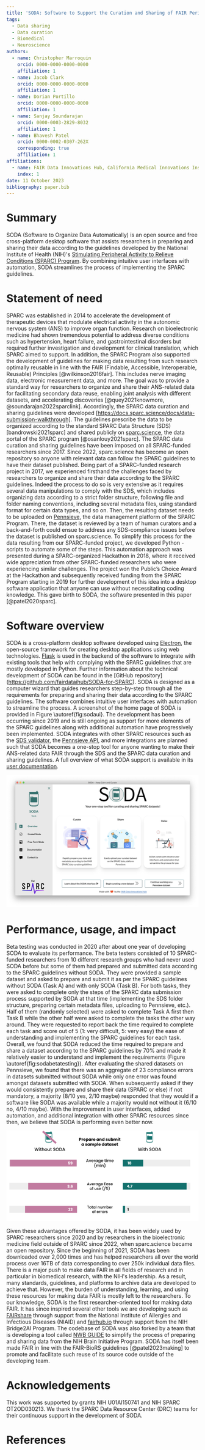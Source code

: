 ```yaml
---
title: 'SODA: Software to Support the Curation and Sharing of FAIR Peripheral Nervous System Datasets'
tags:
  - Data sharing
  - Data curation
  - Biomedical
  - Neuroscience
authors:
  - name: Christopher Marroquin
    orcid: 0000-0000-0000-0000
    affiliation: 1
  - name: Jacob Clark
    orcid: 0000-0000-0000-0000
    affiliation: 1
  - name: Dorian Portillo
    orcid: 0000-0000-0000-0000
    affiliation: 1
  - name: Sanjay Soundarajan
    orcid: 0000-0003-2829-8032
    affiliation: 1
  - name: Bhavesh Patel
    orcid: 0000-0002-0307-262X
    corresponding: true
    affiliation: 1
affiliations:
  - name: FAIR Data Innovations Hub, California Medical Innovations Institute, San Diego, CA, USA
    index: 1
date: 11 October 2023
bibliography: paper.bib
---
```


# Summary

SODA (Software to Organize Data Automatically) is an open source and free cross-platform desktop software that assists researchers in preparing and sharing their data according to the guidelines developed by the National Institute of Health (NIH)'s [Stimulating Peripheral Activity to Relieve Conditions (SPARC) Program](https://commonfund.nih.gov/sparc). By combining intuitive user interfaces with automation, SODA streamlines the process of implementing the SPARC guidelines.

# Statement of need

SPARC was established in 2014 to accelerate the development of therapeutic devices that modulate electrical activity in the autonomic nervous system (ANS) to improve organ function. Research on bioelectronic medicine had shown tremendous potential to address diverse conditions such as hypertension, heart failure, and gastrointestinal disorders but required further investigation and development for clinical translation, which SPARC aimed to support. In addition, the SPARC Program also supported the development of guidelines for making data resulting from such research optimally reusable in line with the FAIR (Findable, Accessible, Interoperable, Reusable) Principles [@wilkinson2016fair]. This includes nerve imaging data, electronic measurement data, and more. The goal was to provide a standard way for researchers to organize and share their ANS-related data for facilitating secondary data reuse, enabling joint analysis with different datasets, and accelerating discoveries [@quey2021knowmore, @soundarajan2022sparclink]. Accordingly, the SPARC data curation and sharing guidelines were developed [https://docs.sparc.science/docs/data-submission-walkthrough]. The guidelines prescribe the data to be organized according to the standard SPARC Data Structure (SDS) [bandrowski2021sparc] and shared publicly on [sparc.science](https://sparc.science/), the data portal of the SPARC program [@osanlouy2021sparc]. The SPARC data curation and sharing guidelines have been imposed on all SPARC-funded researchers since 2017. Since 2022, sparc.science has become an open repository so anyone with relevant data can follow the SPARC guidelines to have their dataset published.
Being part of a SPARC-funded research project in 2017, we experienced firsthand the challenges faced by researchers to organize and share their data according to the SPARC guidelines. Indeed the process to do so is very extensive as it requires several data manipulations to comply with the SDS, which includes organizing data according to a strict folder structure, following file and folder naming conventions, including several metadata files, using standard format for certain data types, and so on. Then, the resulting dataset needs to be uploaded on [Pennsieve](https://app.pennsieve.io/), the data management platform of the SPARC Program. There, the dataset is reviewed by a team of human curators and a back-and-forth could ensue to address any SDS-compliance issues before the dataset is published on sparc.science. To simplify this process for the data resulting from our SPARC-funded project, we developed Python -scripts to automate some of the steps. This automation approach was presented during a SPARC-organized Hackathon in 2018, where it received wide appreciation from other SPARC-funded researchers who were experiencing similar challenges. The project won the Public’s Choice Award at the Hackathon and subsequently received funding from the SPARC Program starting in 2019 for further development of this idea into a desktop software application that anyone can use without necessitating coding knowledge. This gave birth to SODA, the software presented in this paper [@patel2020sparc].

# Software overview

SODA is a cross-platform desktop software developed using [Electron](https://www.electronjs.org/), the open-source framework for creating desktop applications using web technologies. [Flask](https://flask.palletsprojects.com/en/3.0.x/) is used in the backend of the software to integrate with existing tools that help with complying with the SPARC guidelines that are mostly developed in Python. Further information about the technical development of SODA can be found in the [GitHub repository] (https://github.com/fairdataihub/SODA-for-SPARC).
SODA is designed as a computer wizard that guides researchers step-by-step through all the requirements for preparing and sharing their data according to the SPARC guidelines. The software combines intuitive user interfaces with automation to streamline the process. A screenshot of the home page of SODA is provided in Figure \autoref{fig:sodaui}. The development has been occurring since 2019 and is still ongoing as support for more elements of the SPARC guidelines along with additional automation have progressively been implemented. SODA integrates with other SPARC resources such as the [SDS validator](https://github.com/SciCrunch/sparc-curation), the [Pennsieve API](https://docs.pennsieve.io/), and more integrations are planned such that SODA becomes a one-stop tool for anyone wanting to make their ANS-related data FAIR through the SDS and the SPARC data curation and sharing guidelines. A full overview of what SODA support is available in its [user documentation](https://docs.sodaforsparc.io/).

![Screenshot of the user interface of the home page of SODA.\label{fig:sodaui}](soda-ui.png)

# Performance, usage, and impact

Beta testing was conducted in 2020 after about one year of developing SODA to evaluate its performance. The beta testers consisted of 10 SPARC-funded researchers from 10 different research groups who had never used SODA before but some of them had prepared and submitted data according to the SPARC guidelines without SODA. They were provided a sample dataset and asked to prepare and submit it as per the SPARC guidelines without SODA (Task A) and with only SODA (Task B). For both tasks, they were asked to complete only the steps of the SPARC data submission process supported by SODA at that time (implementing the SDS folder structure, preparing certain metadata files, uploading to Pennsieve, etc.). Half of them (randomly selected) were asked to complete Task A first then Task B while the other half were asked to complete the tasks the other way around. They were requested to report back the time required to complete each task and score out of 5 (1: very difficult, 5: very easy) the ease of understanding and implementing the SPARC guidelines for each task. Overall, we found that SODA reduced the time required to prepare and share a dataset according to the SPARC guidelines by 70% and made it relatively easier to understand and implement the requirements (Figure \autoref{fig:sodabetatesting}). After evaluating the shared datasets on Pennsieve, we found that there was an aggregate of 23 compliance errors in datasets submitted without SODA while only one error was found amongst datasets submitted with SODA. When subsequently asked if they would consistently prepare and share their data (SPARC or else) if not mandatory, a majority (8/10 yes, 2/10 maybe) responded that they would if a software like SODA was available while a majority would not without it (6/10 no, 4/10 maybe). With the improvement in user interfaces, added automation, and additional integration with other SPARC resources since then, we believe that SODA is performing even better now.

![Results from testing of SODA by 10 beta testers during 2020.\label{fig:sodabetatesting}](soda-beta-testing.png)

Given these advantages offered by SODA, it has been widely used by SPARC researchers since 2020 and by researchers in the bioelectronic medicine field outside of SPARC since 2022, when sparc.science became an open repository. Since the beginning of 2021, SODA has been downloaded over 2,000 times and has helped researchers all over the world process over 16TB of data corresponding to over 250k individual data files.
There is a major push to make data FAIR in all fields of research and in particular in biomedical research, with the NIH's leadership. As a result, many standards, guidelines, and platforms to archive data are developed to achieve that. However, the burden of understanding, learning, and using these resources for making data FAIR is mostly left to the researchers. To our knowledge, SODA is the first researcher-oriented tool for making data FAIR. It has since inspired several other tools we are developing such as [FAIRshare](https://github.com/fairdataihub/FAIRshare) through support from the National Institute of Allergies and Infectious Diseases (NIAID) and [fairhub.io](https://github.com/AI-READI/fairhub.io) through support from the NIH Bridge2AI Program. The codebase of SODA was also forked by a team that is developing a tool called [NWB GUIDE](https://github.com/NeurodataWithoutBorders/nwb-guide) to simplify the process of preparing and sharing data from the NIH Brain Initiative Program. SODA has itself been made FAIR in line with the FAIR-BioRS guidelines [@patel2023making] to promote and facilitate such reuse of its source code outside of the developing team.

# Acknowledgements
This work was supported by grants NIH U01AI150741 and NIH SPARC OT2OD030213. We thank the SPARC Data Resource Center (DRC) teams for their continuous support in the development of SODA.

# References
